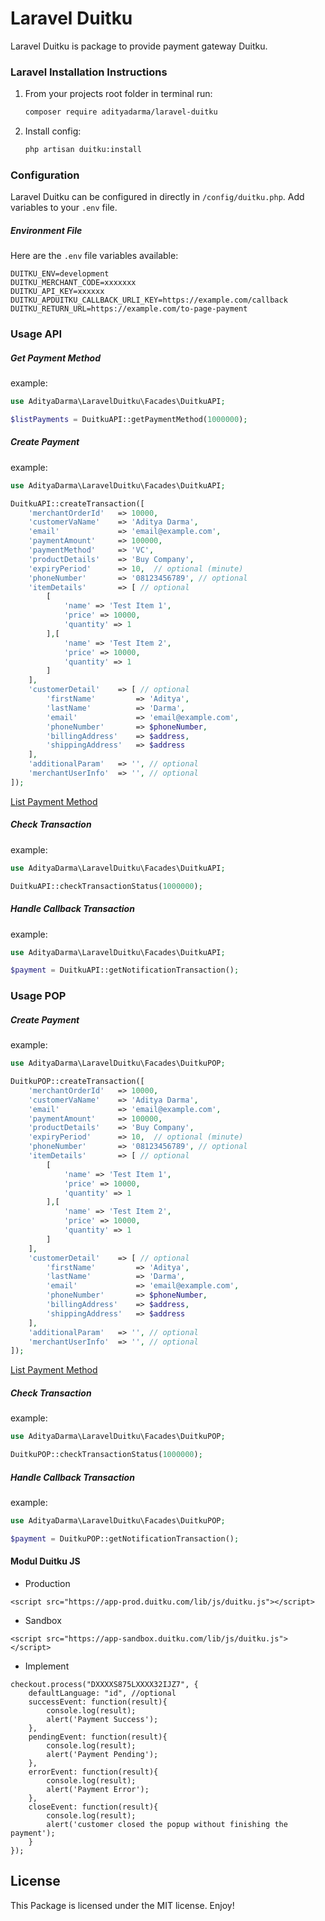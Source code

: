 # Laravel Duitku
Laravel Duitku is package to provide payment gateway Duitku.

### Laravel Installation Instructions
1. From your projects root folder in terminal run:

   ```bash
   composer require adityadarma/laravel-duitku
   ```

2. Install config:

   ```bash
   php artisan duitku:install
   ```

### Configuration
Laravel Duitku can be configured in directly in `/config/duitku.php`. Add variables to your `.env` file.


##### Environment File
Here are the `.env` file variables available:

```dotenv
DUITKU_ENV=development
DUITKU_MERCHANT_CODE=xxxxxxx
DUITKU_API_KEY=xxxxxx
DUITKU_APDUITKU_CALLBACK_URLI_KEY=https://example.com/callback
DUITKU_RETURN_URL=https://example.com/to-page-payment
```

### Usage API

##### Get Payment Method
example:

```php
use AdityaDarma\LaravelDuitku\Facades\DuitkuAPI;

$listPayments = DuitkuAPI::getPaymentMethod(1000000);
```

##### Create Payment
example:

```php
use AdityaDarma\LaravelDuitku\Facades\DuitkuAPI;

DuitkuAPI::createTransaction([
    'merchantOrderId'   => 10000,
    'customerVaName'    => 'Aditya Darma',
    'email'             => 'email@example.com',
    'paymentAmount'     => 100000,
    'paymentMethod'     => 'VC',
    'productDetails'    => 'Buy Company',
    'expiryPeriod'      => 10,  // optional (minute)
    'phoneNumber'       => '08123456789', // optional
    'itemDetails'       => [ // optional
        [
            'name' => 'Test Item 1',
            'price' => 10000,
            'quantity' => 1
        ],[
            'name' => 'Test Item 2',
            'price' => 10000,
            'quantity' => 1
        ]
    ],
    'customerDetail'    => [ // optional
        'firstName'         => 'Aditya',
        'lastName'          => 'Darma',
        'email'             => 'email@example.com',
        'phoneNumber'       => $phoneNumber,
        'billingAddress'    => $address,
        'shippingAddress'   => $address
    ],
    'additionalParam'   => '', // optional
    'merchantUserInfo'  => '', // optional
]);
```
[List Payment Method](https://docs.duitku.com/api/id/#metode-pembayaran)

##### Check Transaction
example:

```php
use AdityaDarma\LaravelDuitku\Facades\DuitkuAPI;

DuitkuAPI::checkTransactionStatus(1000000);
```

##### Handle Callback Transaction
example:

```php
use AdityaDarma\LaravelDuitku\Facades\DuitkuAPI;

$payment = DuitkuAPI::getNotificationTransaction();
```

### Usage POP

##### Create Payment
example:

```php
use AdityaDarma\LaravelDuitku\Facades\DuitkuPOP;

DuitkuPOP::createTransaction([
    'merchantOrderId'   => 10000,
    'customerVaName'    => 'Aditya Darma',
    'email'             => 'email@example.com',
    'paymentAmount'     => 100000,
    'productDetails'    => 'Buy Company',
    'expiryPeriod'      => 10,  // optional (minute)
    'phoneNumber'       => '08123456789', // optional
    'itemDetails'       => [ // optional
        [
            'name' => 'Test Item 1',
            'price' => 10000,
            'quantity' => 1
        ],[
            'name' => 'Test Item 2',
            'price' => 10000,
            'quantity' => 1
        ]
    ],
    'customerDetail'    => [ // optional
        'firstName'         => 'Aditya',
        'lastName'          => 'Darma',
        'email'             => 'email@example.com',
        'phoneNumber'       => $phoneNumber,
        'billingAddress'    => $address,
        'shippingAddress'   => $address
    ],
    'additionalParam'   => '', // optional
    'merchantUserInfo'  => '', // optional
]);
```
[List Payment Method](https://docs.duitku.com/pop/id/?php#payment-method)

##### Check Transaction
example:

```php
use AdityaDarma\LaravelDuitku\Facades\DuitkuPOP;

DuitkuPOP::checkTransactionStatus(1000000);
```

##### Handle Callback Transaction
example:

```php
use AdityaDarma\LaravelDuitku\Facades\DuitkuPOP;

$payment = DuitkuPOP::getNotificationTransaction();
```

#### Modul Duitku JS

* Production
```
<script src="https://app-prod.duitku.com/lib/js/duitku.js"></script>
```

* Sandbox
```
<script src="https://app-sandbox.duitku.com/lib/js/duitku.js"></script>
```

* Implement
```
checkout.process("DXXXXS875LXXXX32IJZ7", {
    defaultLanguage: "id", //optional
    successEvent: function(result){
        console.log(result);
        alert('Payment Success');
    },
    pendingEvent: function(result){
        console.log(result);
        alert('Payment Pending');
    },
    errorEvent: function(result){
        console.log(result);
        alert('Payment Error');
    },
    closeEvent: function(result){
        console.log(result);
        alert('customer closed the popup without finishing the payment');
    }
});
```

## License

This Package is licensed under the MIT license. Enjoy!
